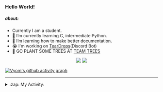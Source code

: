 ### Hello World!

##### about:
- Currently I am a student.
- 🌱 I’m currently learning C, intermediate Python.
- 🌱 I’m learning how to make better documentation.
- 😭 I'm working on [TearDrops](https://github.com/Vyvy-vi/TearDrops)(Discord Bot)
- 🌱 GO PLANT SOME TREES AT [TEAM TREES](https://teamtrees.org/)

<p align="center">
  <a href="https://twitter.com/Vyvy_viM"><img target="_blank" src="https://img.shields.io/badge/twitter%20@Vyvy_viM-0D95E8?style=for-the-badge&logo=twitter&logoColor=white"/></a> 
  <a href="https://vyvy-vi.github.io/portfolio"><img target="_blank" src="https://img.shields.io/badge/-I%27m_craving_for_open_source-green?style=for-the-badge&logo=github&logoColor=black"/></a> 
</p>

[![Vyom's github activity graph](https://activity-graph.herokuapp.com/graph?username=Vyvy-vi)](https://github.com/ashutosh00710/github-readme-activity-graph)

---
<details>
  <summary>:zap: My Activity:</summary>
  
<!--START_SECTION:waka-->
**I'm a Night 🦉** 

```text
🌞 Morning    39 commits     █░░░░░░░░░░░░░░░░░░░░░░░░   6.41% 
🌆 Daytime    131 commits    █████░░░░░░░░░░░░░░░░░░░░   21.55% 
🌃 Evening    232 commits    █████████░░░░░░░░░░░░░░░░   38.16% 
🌙 Night      206 commits    ████████░░░░░░░░░░░░░░░░░   33.88%

```
📅 **I'm Most Productive on Sunday** 

```text
Monday       66 commits     ██░░░░░░░░░░░░░░░░░░░░░░░   10.86% 
Tuesday      92 commits     ███░░░░░░░░░░░░░░░░░░░░░░   15.13% 
Wednesday    87 commits     ███░░░░░░░░░░░░░░░░░░░░░░   14.31% 
Thursday     81 commits     ███░░░░░░░░░░░░░░░░░░░░░░   13.32% 
Friday       41 commits     █░░░░░░░░░░░░░░░░░░░░░░░░   6.74% 
Saturday     89 commits     ███░░░░░░░░░░░░░░░░░░░░░░   14.64% 
Sunday       152 commits    ██████░░░░░░░░░░░░░░░░░░░   25.0%

```


📊 **This Week I Spent My Time On** 

```text
🔥 Editors: 
Vim                      8 hrs 1 min         █████████████████████████   100.0%

🐱‍💻 Projects: 
api                      7 hrs 40 mins       ████████████████████████░   95.62% 
heptagram-api            14 mins             ░░░░░░░░░░░░░░░░░░░░░░░░░   3.08% 
conventional-changelog-ac4 mins              ░░░░░░░░░░░░░░░░░░░░░░░░░   0.94% 
dev-quotes-api           1 min               ░░░░░░░░░░░░░░░░░░░░░░░░░   0.24% 
Shepherd-bot             0 secs              ░░░░░░░░░░░░░░░░░░░░░░░░░   0.06%

```


 Last Updated on 10/08/2021
<!--END_SECTION:waka-->
</details>
